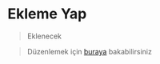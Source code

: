 # Ekleme Yap

> Eklenecek

> Düzenlemek için [buraya](https://github.com/GokturkTalha/guvendekal.org/blob/main/docs/ekleme.md) bakabilirsiniz
